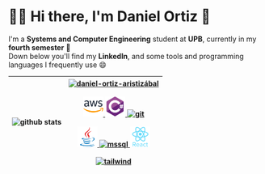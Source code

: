 # 🧑‍💻 Hi there, I'm Daniel Ortiz 👋

I'm a **Systems and Computer Engineering** student at **UPB**, currently in my **fourth semester** 🤩
<br>
Down below you'll find my **LinkedIn**, and some tools and programming languages I frequently use 😄 

| ![github stats](https://github-readme-stats.vercel.app/api/top-langs/?username=dano796&theme=dark) | <a href="https://linkedin.com/in/daniel-ortiz-aristizábal" target="blank"><img align="center" src="https://raw.githubusercontent.com/rahuldkjain/github-profile-readme-generator/master/src/images/icons/Social/linked-in-alt.svg" alt="daniel-ortiz-aristizábal" height="30" width="40" /></a> <br><br> <a href=""> <img src="https://raw.githubusercontent.com/devicons/devicon/master/icons/amazonwebservices/amazonwebservices-original-wordmark.svg" alt="aws" width="40" height="40"/> </a> <a href=""> <img src="https://raw.githubusercontent.com/devicons/devicon/master/icons/csharp/csharp-original.svg" alt="csharp" width="40" height="40"/> </a> <a href=""> <img src="https://www.vectorlogo.zone/logos/git-scm/git-scm-icon.svg" alt="git" width="40" height="40"/> </a> <br><br> <a href=""> <img src="https://raw.githubusercontent.com/devicons/devicon/master/icons/java/java-original.svg" alt="java" width="40" height="40"/> </a> <a href=""> <img src="https://www.svgrepo.com/show/303229/microsoft-sql-server-logo.svg" alt="mssql" width="40" height="40"/> </a> <a href=""> <img src="https://raw.githubusercontent.com/devicons/devicon/master/icons/react/react-original-wordmark.svg" alt="react" width="40" height="40"/> </a> <br><br> <a href=""> <img src="https://www.vectorlogo.zone/logos/tailwindcss/tailwindcss-icon.svg" alt="tailwind" width="40" height="40"/> </a> |
|:---:|:---:|

<!--
**dano796/dano796** is a ✨ _special_ ✨ repository because its `README.md` (this file) appears on your GitHub profile.

Here are some ideas to get you started:

- 🔭 I’m currently working on ...
- 🌱 I’m currently learning ...
- 👯 I’m looking to collaborate on ...
- 🤔 I’m looking for help with ...
- 💬 Ask me about ...
- 📫 How to reach me: ...
- 😄 Pronouns: ...
- ⚡ Fun fact: ...
- References:
  https://github.com/alexandresanlim
  https://github.com/alexandresanlim/Badges4-README.md-Profile
  https://hendrasob.github.io/badges/
-->
